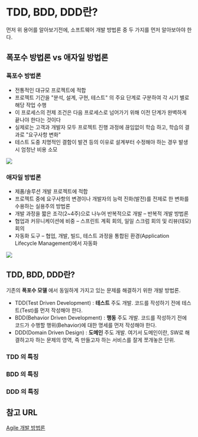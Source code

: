 # TDD, BDD, DDD란?

먼저 위 용어를 알아보기전에, 소프트웨어 개발 방법론 중 두 가지를 먼저 알아보아야 한다.

## 폭포수 방법론 vs 애자일 방법론

### 폭포수 방법론

- 전통적인 대규모 프로젝트에 적합
- 프로젝트 기간을 "분석, 설계, 구현, 테스트" 의 주요 단계로 구분하여 각 시기 별로 해당 작업 수행
- 이 프로세스의 전제 조건은 다음 프로세스로 넘어가기 위해 이전 단계가 완벽하게 끝나야 한다는 것이다
- 실제로는 고객과 개발자 모두 프로젝트 진행 과정에 끊임없이 학습 하고, 학습의 결과로 "요구사항 변화"
- 테스트 도중 치명적인 결함이 발견 등의 이유로 설계부터 수정해야 하는 경우 발생 시 엄청난 비용 소모

![](https://user-images.githubusercontent.com/4746025/153350260-bbd15a6c-0385-490a-b8d3-12486102a071.png)

### 애자일 방법론

- 제품/솔루션 개발 프로젝트에 적합
- 프로젝트 중에 요구사항의 변경이나 개발자의 능력 진화(발전)를 전제로 한 변화를 수용하는 실용주의 방법론
- 개발 과정을 짧은 조각(2~4주)으로 나누어 반복적으로 개발 – 반복적 개발 방법론
- 협업과 커뮤니케이션에 비중 – 스프린트 계획 회의, 일일 스크럼 회의 및 리뷰(데모) 회의
- 자동화 도구 – 협업, 개발, 빌드, 테스트 과정을 통합된 환경(Application Lifecycle Management)에서 자동화


![](https://user-images.githubusercontent.com/4746025/153350266-b30a5e37-2ae9-4c83-b20e-467b3799516b.png)

## TDD, BDD, DDD란?

기존의 **폭포수 모델** 에서 동일하게 가지고 있는 문제를 해결하기 위한 개발 방법론.

- TDD(Test Driven Development) : **테스트** 주도 개발. 코드를 작성하기 전에 테스트(Test)를 먼저 작성해야 한다.
- BDD(Behavior Driven Development) : **행동** 주도 개발. 코드를 작성하기 전에 코드가 수행할 행위(Behavior)에 대한 명세를 먼저 작성해야 한다.
- DDD(Domain Driven Design) : **도메인** 주도 개발. 여기서 도메인이란, SW로 해결하고자 하는 문제의 영역, 즉 만들고자 하는 서비스를 잘게 쪼개놓은 단위.

### TDD 의 특징

### BDD 의 특징

### DDD 의 특징


## 참고 URL

[Agile 개발 방법론](https://www.google.com/search?q=agile+%EA%B0%9C%EB%B0%9C+%EB%B0%A9%EB%B2%95%EB%A1%A0+site%3Aoss.kr&bih=969&biw=1920&hl=ko&sxsrf=APq-WBvunaYa8AjgX6K7_55VvFdsJDJqaw%3A1644476783396&ei=b7kEYtnIF4HXhwOX76vADg&ved=0ahUKEwiZvI-0yfT1AhWB62EKHZf3CugQ4dUDCA4&uact=5&oq=agile+%EA%B0%9C%EB%B0%9C+%EB%B0%A9%EB%B2%95%EB%A1%A0+site%3Aoss.kr&gs_lcp=Cgdnd3Mtd2l6EAM6BwgjELADECc6AggASgQIQRgBSgQIRhgAUE1Y7DJgrjVoAXAAeAGAAZkBiAHdIJIBBDEuMzKYAQCgAQHIAQHAAQE&sclient=gws-wiz)

